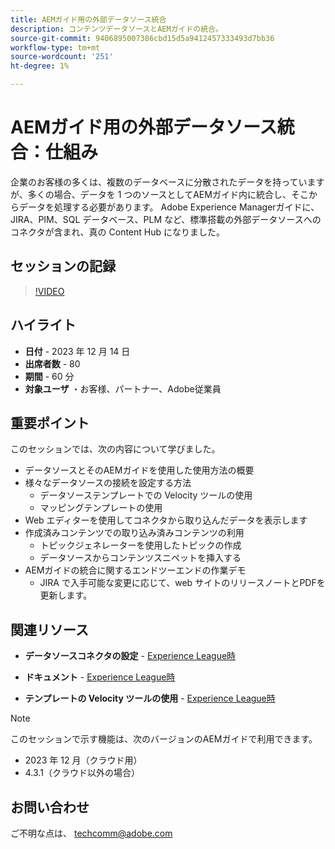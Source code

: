 ```yaml
---
title: AEMガイド用の外部データソース統合
description: コンテンツデータソースとAEMガイドの統合。
source-git-commit: 9406895007386cbd15d5a9412457333493d7bb36
workflow-type: tm+mt
source-wordcount: '251'
ht-degree: 1%

---
```


# AEMガイド用の外部データソース統合：仕組み

企業のお客様の多くは、複数のデータベースに分散されたデータを持っていますが、多くの場合、データを 1 つのソースとしてAEMガイド内に統合し、そこからデータを処理する必要があります。
Adobe Experience Managerガイドに、JIRA、PIM、SQL データベース、PLM など、標準搭載の外部データソースへのコネクタが含まれ、真の Content Hub になりました。


## セッションの記録

>[!VIDEO](https://video.tv.adobe.com/v/3426542/datasources-aem-guides)

## ハイライト

- **日付** - 2023 年 12 月 14 日
- **出席者数** - 80
- **期間** - 60 分
- **対象ユーザ** ・お客様、パートナー、Adobe従業員

## 重要ポイント

このセッションでは、次の内容について学びました。
- データソースとそのAEMガイドを使用した使用方法の概要
- 様々なデータソースの接続を設定する方法
   - データソーステンプレートでの Velocity ツールの使用
   - マッピングテンプレートの使用
- Web エディターを使用してコネクタから取り込んだデータを表示します
- 作成済みコンテンツでの取り込み済みコンテンツの利用
   - トピックジェネレーターを使用したトピックの作成
   - データソースからコンテンツスニペットを挿入する
- AEMガイドの統合に関するエンドツーエンドの作業デモ
   - JIRA で入手可能な変更に応じて、web サイトのリリースノートとPDFを更新します。


## 関連リソース

- **データソースコネクタの設定** - [Experience League時](https://experienceleague.adobe.com/docs/experience-manager-guides/using/install-guide/cs-ig/web-editor-configs-cs/conf-data-source-connector-tools.html?lang=en)

- **ドキュメント** - [Experience League時](https://experienceleague.adobe.com/docs/experience-manager-guides/using/user-guide/author-content/create-preview-topics/author-content-aem-guides/work-with-web-editor/web-editor-content-snippet.html)

- **テンプレートの Velocity ツールの使用** - [Experience League時](https://experienceleague.adobe.com/docs/experience-manager-guides/using/user-guide/author-content/create-preview-topics/author-content-aem-guides/work-with-web-editor/web-editor-content-snippet.html?lang=en#use-velocity-tools)



>[!NOTE]
>
> このセッションで示す機能は、次のバージョンのAEMガイドで利用できます。
> - 2023 年 12 月（クラウド用）
> - 4.3.1（クラウド以外の場合）



## お問い合わせ

ご不明な点は、 <techcomm@adobe.com>
